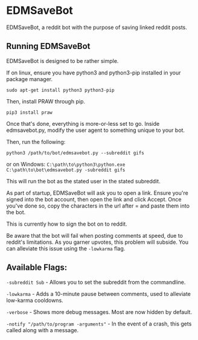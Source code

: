 # EDMSaveBot
EDMSaveBot, a reddit bot with the purpose of saving linked reddit posts.

## Running EDMSaveBot
EDMSaveBot is designed to be rather simple.

If on linux, ensure you have python3 and python3-pip installed in your package manager.

`sudo apt-get install python3 python3-pip`

Then, install PRAW through pip.

`pip3 install praw`

Once that's done, everything is more-or-less set to go.
Inside edmsavebot.py, modify the user agent to something unique to your bot.

Then, run the following:

`python3 /path/to/bot/edmsavebot.py --subreddit gifs`


or on Windows:
`C:\path\to\python3\python.exe C:\path\to\bot\edmsavebot.py -subreddit gifs`

This will run the bot as the stated user in the stated subreddit.

As part of startup, EDMSaveBot will ask you to open a link.
Ensure you're signed into the bot account, then open the link and click Accept.
Once you've done so, copy the characters in the url after = and paste them into the bot.

This is currently how to sign the bot on to reddit.

Be aware that the bot will fail when posting comments at speed, due to reddit's limitations.
As you garner upvotes, this problem will subside. You can alleviate this issue using the `-lowkarma` flag.

## Available Flags:
`-subreddit Sub` - Allows you to set the subreddit from the commandline.

`-lowkarma` - Adds a 10-minute pause between comments, used to alleviate low-karma cooldowns.

`-verbose` - Shows more debug messages. Most are now hidden by default.

`-notify "/path/to/program -arguments"` - In the event of a crash, this gets called along with a message.
